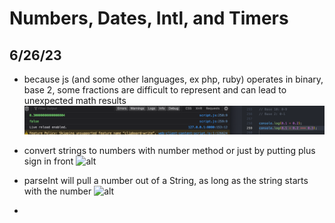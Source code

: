 # Numbers, Dates, Intl, and Timers

## 6/26/23

- because js (and some other languages, ex php, ruby) operates in binary, base 2, some fractions are difficult to represent and can lead to unexpected math results
![alt](images/12-numbers/2023-06-26-1.png)

- convert strings to numbers with number method or just by putting plus sign in front
![alt](images/12-numbers/2023-06-2.png)

- parseInt will pull a number out of a String, as long as the string starts with the number
![alt](images/12-numbers/2023-06-3.png)

- 
